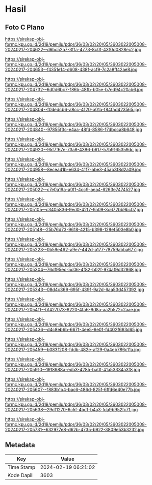 # Hasil

## Foto C Plano

https://sirekap-obj-formc.kpu.go.id/2d19/pemilu/pdpr/36/03/02/20/05/3603022005008-20240217-204622--d6bc52a7-3f1a-4773-8c0f-43f0d0828ec2.jpg

https://sirekap-obj-formc.kpu.go.id/2d19/pemilu/pdpr/36/03/02/20/05/3603022005008-20240217-204653--f4351e14-d608-438f-acf9-7c2a8ff42ae8.jpg

https://sirekap-obj-formc.kpu.go.id/2d19/pemilu/pdpr/36/03/02/20/05/3603022005008-20240217-204732--6d0d6bc7-186b-48fb-b05e-b7ed94c20ab6.jpg

https://sirekap-obj-formc.kpu.go.id/2d19/pemilu/pdpr/36/03/02/20/05/3603022005008-20240217-204804--f0dedcb6-a8cc-4120-a01a-f84fad423565.jpg

https://sirekap-obj-formc.kpu.go.id/2d19/pemilu/pdpr/36/03/02/20/05/3603022005008-20240217-204840--97855f3c-e4aa-48fd-8586-17dbcca8b648.jpg

https://sirekap-obj-formc.kpu.go.id/2d19/pemilu/pdpr/36/03/02/20/05/3603022005008-20240217-204920--95f7f67e-73a8-4386-b617-57b9165359dc.jpg

https://sirekap-obj-formc.kpu.go.id/2d19/pemilu/pdpr/36/03/02/20/05/3603022005008-20240217-204958--8ecea41b-e634-41f7-abe3-45ab3f8d2a09.jpg

https://sirekap-obj-formc.kpu.go.id/2d19/pemilu/pdpr/36/03/02/20/05/3603022005008-20240217-205022--c7e0a19a-a0f1-4cc9-aea4-6263e7474527.jpg

https://sirekap-obj-formc.kpu.go.id/2d19/pemilu/pdpr/36/03/02/20/05/3603022005008-20240217-205105--c3405836-9ed0-42f7-9a09-3c672bb9bc07.jpg

https://sirekap-obj-formc.kpu.go.id/2d19/pemilu/pdpr/36/03/02/20/05/3603022005008-20240217-205148--25b76d73-9618-4215-b398-128ef503e8b0.jpg

https://sirekap-obj-formc.kpu.go.id/2d19/pemilu/pdpr/36/03/02/20/05/3603022005008-20240217-205223--0b59e462-a9e7-442d-a177-78759abba677.jpg

https://sirekap-obj-formc.kpu.go.id/2d19/pemilu/pdpr/36/03/02/20/05/3603022005008-20240217-205304--76df95ec-5c06-4f82-b02f-974af9d32868.jpg

https://sirekap-obj-formc.kpu.go.id/2d19/pemilu/pdpr/36/03/02/20/05/3603022005008-20240217-205343--08d4c369-695f-4391-9a2d-6aa53d457392.jpg

https://sirekap-obj-formc.kpu.go.id/2d19/pemilu/pdpr/36/03/02/20/05/3603022005008-20240217-205411--b1427073-8220-4fa6-9d8a-aa2b572c2aae.jpg

https://sirekap-obj-formc.kpu.go.id/2d19/pemilu/pdpr/36/03/02/20/05/3603022005008-20240217-205436--d4c8eb6b-6671-4ee5-9e01-fd402f693d65.jpg

https://sirekap-obj-formc.kpu.go.id/2d19/pemilu/pdpr/36/03/02/20/05/3603022005008-20240217-205459--b083f208-fddb-482e-af29-0a4eb786c11a.jpg

https://sirekap-obj-formc.kpu.go.id/2d19/pemilu/pdpr/36/03/02/20/05/3603022005008-20240217-205910--1918988a-edb3-4285-ba0f-41a53334a3f8.jpg

https://sirekap-obj-formc.kpu.go.id/2d19/pemilu/pdpr/36/03/02/20/05/3603022005008-20240217-205607--1883b1b4-bac6-486d-825f-6ffd6e40e77b.jpg

https://sirekap-obj-formc.kpu.go.id/2d19/pemilu/pdpr/36/03/02/20/05/3603022005008-20240217-205638--29df1270-6c5f-4bc1-b4a3-fda9b952fc71.jpg

https://sirekap-obj-formc.kpu.go.id/2d19/pemilu/pdpr/36/03/02/20/05/3603022005008-20240217-205731--632977e8-d62b-4735-b922-3809e53b3232.jpg


## Metadata

| Key        | Value               |
| ---------- | ------------------- |
| Time Stamp | 2024-02-19 06:21:02 |
| Kode Dapil | 3603                |



